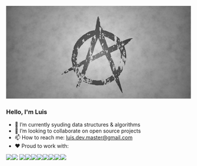 ![Header](anarquismo.jpg "0% government, 100% independent talent")

### Hello, I'm Luis

<!-- 🤔 I’m looking for help with ... -->
<!--  🔭 I’m currently working on ... -->
- 🌱 I’m currently syuding data structures & algorithms 
- 👯 I’m looking to collaborate on open source projects
- 📫 How to reach me: luis.dev.master@gmail.com 
- ♥️ Proud to work with:

[<img src="https://img.icons8.com/color/48/000000/javascript--v1.png">](https://developer.mozilla.org/en-US/docs/Web/JavaScript)[<img src="https://img.icons8.com/color/48/000000/typescript.png">](https://www.typescriptlang.org/) [<img src="https://img.icons8.com/color/50/000000/nodejs.png">](https://nodejs.org/en/about/)[<img src="https://img.icons8.com/color/48/000000/graphql.png"/>](https://graphql.org/)[<img src="https://img.icons8.com/color/48/000000/react-native.png">](https://reactjs.org/)[<img src="https://img.icons8.com/color/48/000000/html-5--v1.png">](https://developer.mozilla.org/en-US/docs/Glossary/HTML5)[<img src="https://img.icons8.com/color/48/000000/css3.png">](https://developer.mozilla.org/en-US/docs/Web/CSS)<img src="https://img.icons8.com/officel/48/000000/php-logo.png"/><img src="https://img.icons8.com/color/48/000000/linux--v2.png"/><img src="https://img.icons8.com/color/48/000000/vue-js.png"/>
<!--
![Luis's GitHub stats](https://github-readme-stats.vercel.app/api?username=luislopez-dev&show_icons=true&theme=dark)
-->

<!-- ![Top Langs](https://github-readme-stats.vercel.app/api/top-langs/?username=luislopez-dev&langs_count=8) -->



